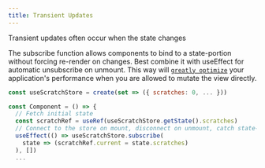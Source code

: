 ```yaml
---
title: Transient Updates
---
```

Transient updates often occur when the state changes

The subscribe function allows components to bind to a state-portion without forcing re-render on changes. Best combine it with useEffect for automatic unsubscribe on unmount. This way will [`greatly optimize`](https://codesandbox.io/s/peaceful-johnson-txtws?file=/src/index.js) your application's performance when you are allowed to mutate the view directly.

```js
const useScratchStore = create(set => ({ scratches: 0, ... }))

const Component = () => {
  // Fetch initial state
  const scratchRef = useRef(useScratchStore.getState().scratches)
  // Connect to the store on mount, disconnect on unmount, catch state-changes in a reference
  useEffect(() => useScratchStore.subscribe(
    state => (scratchRef.current = state.scratches)
  ), [])
  ...
```